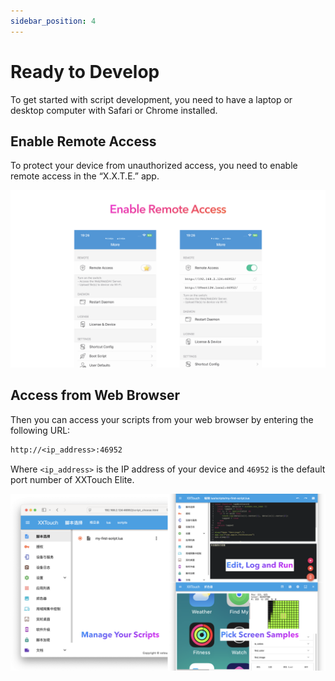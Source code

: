 ```yaml
---
sidebar_position: 4
---
```


# Ready to Develop

To get started with script development, you need to have a laptop or desktop computer with Safari or Chrome installed.

## Enable Remote Access

To protect your device from unauthorized access, you need to enable remote access in the “X.X.T.E.” app.

![Remote_Access.001](img/Remote_Access.001.png)

## Access from Web Browser

Then you can access your scripts from your web browser by entering the following URL:

```txt
http://<ip_address>:46952
```

Where `<ip_address>` is the IP address of your device and `46952` is the default port number of XXTouch Elite.

![Web_Access.001](img/Web_Access.001.png)
